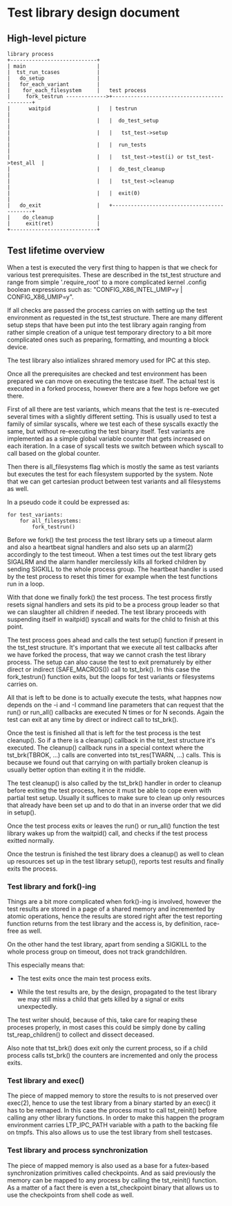 # Test library design document

## High-level picture

    library process
    +----------------------------+
    | main                       |
    |  tst_run_tcases            |
    |   do_setup                 |
    |   for_each_variant         |
    |    for_each_filesystem     |   test process
    |     fork_testrun ------------->+--------------------------------------------+
    |      waitpid               |   | testrun                                    |
    |                            |   |  do_test_setup                             |
    |                            |   |   tst_test->setup                          |
    |                            |   |  run_tests                                 |
    |                            |   |   tst_test->test(i) or tst_test->test_all  |
    |                            |   |  do_test_cleanup                           |
    |                            |   |   tst_test->cleanup                        |
    |                            |   |  exit(0)                                   |
    |   do_exit                  |   +--------------------------------------------+
    |    do_cleanup              |
    |     exit(ret)              |
    +----------------------------+

## Test lifetime overview

When a test is executed the very first thing to happen is that we check for
various test prerequisites. These are described in the tst\_test structure and
range from simple '.require\_root' to a more complicated kernel .config boolean
expressions such as: "CONFIG\_X86\_INTEL\_UMIP=y | CONFIG\_X86\_UMIP=y".

If all checks are passed the process carries on with setting up the test
environment as requested in the tst\_test structure. There are many different
setup steps that have been put into the test library again ranging from rather
simple creation of a unique test temporary directory to a bit more complicated
ones such as preparing, formatting, and mounting a block device.

The test library also intializes shrared memory used for IPC at this step.

Once all the prerequisites are checked and test environment has been prepared
we can move on executing the testcase itself. The actual test is executed in a
forked process, however there are a few hops before we get there.

First of all there are test variants, which means that the test is re-executed
several times with a slightly different setting. This is usually used to test a
family of similar syscalls, where we test each of these syscalls exactly the
same, but without re-executing the test binary itself. Test variants are
implemented as a simple global variable counter that gets increased on each
iteration. In a case of syscall tests we switch between which syscall to call
based on the global counter.

Then there is all\_filesystems flag which is mostly the same as test variants
but executes the test for each filesystem supported by the system. Note that we
can get cartesian product between test variants and all filesystems as well.

In a pseudo code it could be expressed as:

```
for test_variants:
	for all_filesystems:
		fork_testrun()
```

Before we fork() the test process the test library sets up a timeout alarm and
also a heartbeat signal handlers and also sets up an alarm(2) accordingly to
the test timeout. When a test times out the test library gets SIGALRM and the
alarm handler mercilessly kills all forked children by sending SIGKILL to the
whole process group. The heartbeat handler is used by the test process to reset
this timer for example when the test functions run in a loop.

With that done we finally fork() the test process. The test process firstly
resets signal handlers and sets its pid to be a process group leader so that we
can slaughter all children if needed. The test library proceeds with suspending
itself in waitpid() syscall and waits for the child to finish at this point.

The test process goes ahead and calls the test setup() function if present in
the tst\_test structure. It's important that we execute all test callbacks
after we have forked the process, that way we cannot crash the test library
process. The setup can also cause the test to exit prematurely by either direct
or indirect (SAFE\_MACROS()) call to tst\_brk().  In this case the
fork\_testrun() function exits, but the loops for test variants or filesystems
carries on.

All that is left to be done is to actually execute the tests, what happnes now
depends on the -i and -I command line parameters that can request that the
run() or run\_all() callbacks are executed N times or for N seconds. Again the
test can exit at any time by direct or indirect call to tst\_brk().

Once the test is finished all that is left for the test process is the test
cleanup(). So if a there is a cleanup() callback in the tst\_test structure
it's executed. The cleanup() callback runs in a special context where the
tst\_brk(TBROK, ...) calls are converted into tst\_res(TWARN, ...) calls. This
is because we found out that carrying on with partially broken cleanup is
usually better option than exiting it in the middle.

The test cleanup() is also called by the tst\_brk() handler in order to cleanup
before exiting the test process, hence it must be able to cope even with
partial test setup. Usually it suffices to make sure to clean up only
resources that already have been set up and to do that in an inverse order that
we did in setup().

Once the test process exits or leaves the run() or run\_all() function the test
library wakes up from the waitpid() call, and checks if the test process
exitted normally.

Once the testrun is finished the test library does a cleanup() as well to clean
up resources set up in the test library setup(), reports test results and
finally exits the process.

### Test library and fork()-ing

Things are a bit more complicated when fork()-ing is involved, however the test
results are stored in a page of a shared memory and incremented by atomic
operations, hence the results are stored right after the test reporting
function returns from the test library and the access is, by definition,
race-free as well.

On the other hand the test library, apart from sending a SIGKILL to the whole
process group on timeout, does not track grandchildren.

This especially means that:

- The test exits once the main test process exits.

- While the test results are, by the design, propagated to the test library
  we may still miss a child that gets killed by a signal or exits unexpectedly.

The test writer should, because of this, take care for reaping these proceses
properly, in most cases this could be simply done by calling
tst\_reap\_children() to collect and dissect deceased.

Also note that tst\_brk() does exit only the current process, so if a child
process calls tst\_brk() the counters are incremented and only the process
exits.

### Test library and exec()

The piece of mapped memory to store the results to is not preserved over
exec(2), hence to use the test library from a binary started by an exec() it
has to be remaped. In this case the process must to call tst\_reinit() before
calling any other library functions. In order to make this happen the program
environment carries LTP\_IPC\_PATH variable with a path to the backing file on
tmpfs. This also allows us to use the test library from shell testcases.

### Test library and process synchronization

The piece of mapped memory is also used as a base for a futex-based
synchronization primitives called checkpoints. And as said previously the
memory can be mapped to any process by calling the tst\_reinit() function. As a
matter of a fact there is even a tst\_checkpoint binary that allows us to use
the checkpoints from shell code as well.
